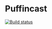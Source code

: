 ﻿# Puffincast
[![Build status](https://ci.appveyor.com/api/projects/status/i7bkk7qi3jximy44?svg=true)](https://ci.appveyor.com/project/NickolasAcosta/puffincast)